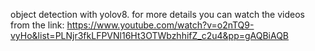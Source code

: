 object detection with yolov8.  for more details you can watch the videos from the link: 
https://www.youtube.com/watch?v=o2nTQ9-vyHo&list=PLNjr3fkLFPVNl16Ht3OTWbzhhifZ_c2u4&pp=gAQBiAQB
